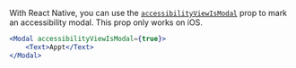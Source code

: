 With React Native, you can use the [`accessibilityViewIsModal`](https://reactnative.dev/docs/accessibility#accessibilityviewismodal-ios) prop to mark an accessibility modal. This prop only works on iOS.

```jsx
<Modal accessibilityViewIsModal={true}>
    <Text>Appt</Text>
</Modal>
```
